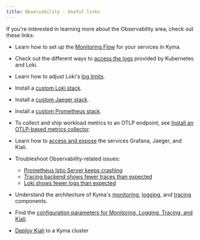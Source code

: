 ```yaml
---
title: Observability - Useful links
---
```


If you're interested in learning more about the Observability area, check out these links:

- Learn how to set up the [Monitoring Flow](../../../03-tutorials/00-observability.md) for your services in Kyma.
- Check out the different ways to [access the logs](../../../04-operation-guides/operations/obsv-01-access-logs.md) provided by Kubernetes and Loki.
- Learn how to adjust Loki's [log limits](../../../04-operation-guides/operations/obsv-02-adjust-loki.md).

- Install a [custom Loki stack](https://github.com/kyma-project/examples/tree/main/loki).
- Install a [custom Jaeger stack](https://github.com/kyma-project/examples/tree/main/jaeger).
- Install a [custom Prometheus stack](https://github.com/kyma-project/examples/tree/main/prometheus).

- To collect and ship workload metrics to an OTLP endpoint, see [Install an OTLP-based metrics collector](https://github.com/kyma-project/examples/tree/main/metrics-otlp).
- Learn how to [access and expose](../../../04-operation-guides/security/sec-06-access-expose-grafana.md) the services Grafana, Jaeger, and Kiali.

- Troubleshoot Observability-related issues:
  - [Prometheus Istio Server keeps crashing](../../../04-operation-guides/troubleshooting/observability/obsv-01-troubleshoot-prometheus-istio-server-crash-oom.md)
  - [Tracing backend shows fewer traces than expected](../../../04-operation-guides/troubleshooting/observability/obsv-02-troubleshoot-jaeger-shows-few-traces.md)
  - [Loki shows fewer logs than expected](../../../04-operation-guides/troubleshooting/observability/obsv-03-troubleshoot-loki-logging.md)

- Understand the architecture of Kyma's [monitoring](../../../05-technical-reference/00-architecture/obsv-01-architecture-monitoring.md), [logging](../../../05-technical-reference/00-architecture/obsv-02-architecture-logging.md), and [tracing](../../../05-technical-reference/00-architecture/obsv-03-architecture-tracing.md) components.

- Find the [configuration parameters for Monitoring, Logging, Tracing, and Kiali](../../../05-technical-reference/00-configuration-parameters/obsv-01-configpara-observability.md).

- [Deploy Kiali](https://github.com/kyma-project/examples/blob/main/kiali/README.md) to a Kyma cluster
